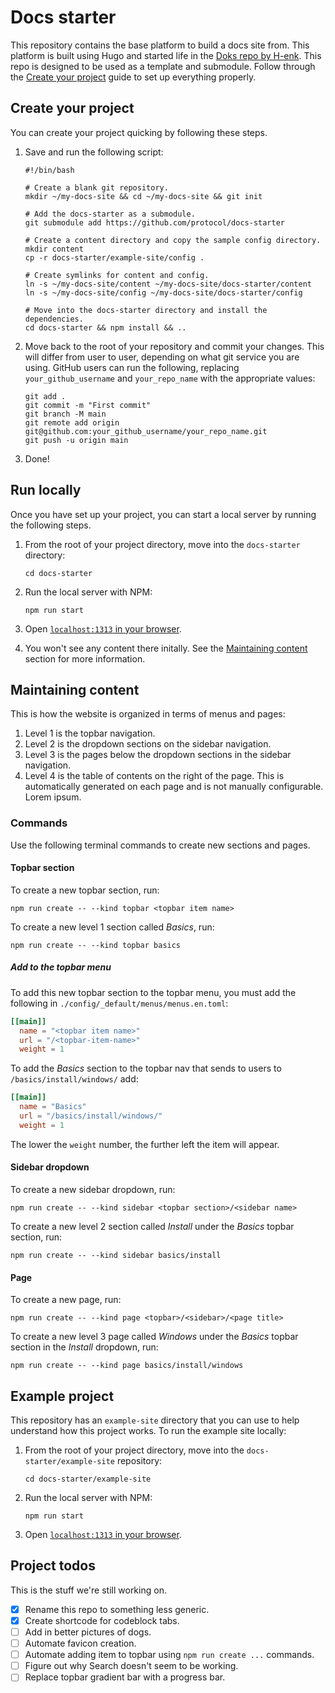 # Docs starter

This repository contains the base platform to build a docs site from. This platform is built using Hugo and started life in the [Doks repo by H-enk](https://github.com/h-enk/doks). This repo is designed to be used as a template and submodule. Follow through the [Create your project](#create-your-project) guide to set up everything properly.

## Create your project

You can create your project quicking by following these steps.

1. Save and run the following script:

    ```shell
    #!/bin/bash

    # Create a blank git repository.
    mkdir ~/my-docs-site && cd ~/my-docs-site && git init

    # Add the docs-starter as a submodule.
    git submodule add https://github.com/protocol/docs-starter

    # Create a content directory and copy the sample config directory.
    mkdir content
    cp -r docs-starter/example-site/config .

    # Create symlinks for content and config.
    ln -s ~/my-docs-site/content ~/my-docs-site/docs-starter/content
    ln -s ~/my-docs-site/config ~/my-docs-site/docs-starter/config

    # Move into the docs-starter directory and install the dependencies.
    cd docs-starter && npm install && ..
    ```

1. Move back to the root of your repository and commit your changes. This will differ from user to user, depending on what git service you are using. GitHub users can run the following, replacing `your_github_username` and `your_repo_name` with the appropriate values:

    ```shell
    git add .
    git commit -m "First commit"
    git branch -M main
    git remote add origin git@github.com:your_github_username/your_repo_name.git
    git push -u origin main
    ```

1. Done!

## Run locally

Once you have set up your project, you can start a local server by running the following steps.

1. From the root of your project directory, move into the `docs-starter` directory:

    ```shell
    cd docs-starter
    ```

1. Run the local server with NPM:

    ```shell
    npm run start
    ```

1. Open [`localhost:1313` in your browser](http://localhost:1313).
1. You won't see any content there initally. See the [Maintaining content](#maintaining-content) section for more information.

## Maintaining content

This is how the website is organized in terms of menus and pages:

1. Level 1 is the topbar navigation.
1. Level 2 is the dropdown sections on the sidebar navigation.
1. Level 3 is the pages below the dropdown sections in the sidebar navigation.
1. Level 4 is the table of contents on the right of the page. This is automatically generated on each page and is not manually configurable.
Lorem ipsum.

### Commands

Use the following terminal commands to create new sections and pages.

#### Topbar section

To create a new topbar section, run:

```shell
npm run create -- --kind topbar <topbar item name>
```

To create a new level 1 section called _Basics_, run:

```shell
npm run create -- --kind topbar basics
```

##### Add to the topbar menu

To add this new topbar section to the topbar menu, you must add the following in `./config/_default/menus/menus.en.toml`:

```toml
[[main]]
  name = "<topbar item name>"
  url = "/<topbar-item-name>"
  weight = 1
```

To add the _Basics_ section to the topbar nav that sends to users to `/basics/install/windows/` add:

```toml
[[main]]
  name = "Basics"
  url = "/basics/install/windows/"
  weight = 1
```

The lower the `weight` number, the further left the item will appear.

#### Sidebar dropdown

To create a new sidebar dropdown, run:

```shell
npm run create -- --kind sidebar <topbar section>/<sidebar name>
```

To create a new level 2 section called _Install_ under the _Basics_ topbar section, run:

```shell
npm run create -- --kind sidebar basics/install
```

#### Page

To create a new page, run:

```shell
npm run create -- --kind page <topbar>/<sidebar>/<page title>
```

To create a new level 3 page called _Windows_ under the _Basics_ topbar section in the _Install_ dropdown, run:

```shell
npm run create -- --kind page basics/install/windows
```

## Example project

This repository has an `example-site` directory that you can use to help understand how this project works. To run the example site locally:

1. From the root of your project directory, move into the `docs-starter/example-site` repository:

    ```shell
    cd docs-starter/example-site
    ```

1. Run the local server with NPM:

    ```shell
    npm run start
    ```

1. Open [`localhost:1313` in your browser](http://localhost:1313).

## Project todos

This is the stuff we're still working on.

- [x] Rename this repo to something less generic.
- [x] Create shortcode for codeblock tabs.
- [ ] Add in better pictures of dogs.
- [ ] Automate favicon creation.
- [ ] Automate adding item to topbar using `npm run create ...` commands.
- [ ] Figure out why Search doesn't seem to be working.
- [ ] Replace topbar gradient bar with a progress bar.
